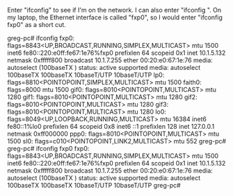Enter "ifconfig" to see if I'm on the network. I can also enter
"ifconfig <interface-type>". On my laptop, the Ethernet interface is
called "fxp0", so I would enter "ifconfig fxp0" as a short cut.

greg-pc# ifconfig
fxp0: flags=8843<UP,BROADCAST,RUNNING,SIMPLEX,MULTICAST> mtu 1500
        inet6 fe80::220:e0ff:fe67:1e76%fxp0 prefixlen 64 scopeid 0x1 
        inet 10.1.5.132 netmask 0xfffff800 broadcast 10.1.7.255
        ether 00:20:e0:67:1e:76 
        media: autoselect (100baseTX <full-duplex>) status: active
        supported media: autoselect 100baseTX <full-duplex> 100baseTX 10baseT/UTP <full-duplex> 10baseT/UTP
lp0: flags=8810<POINTOPOINT,SIMPLEX,MULTICAST> mtu 1500
faith0: flags=8000<MULTICAST> mtu 1500
gif0: flags=8010<POINTOPOINT,MULTICAST> mtu 1280
gif1: flags=8010<POINTOPOINT,MULTICAST> mtu 1280
gif2: flags=8010<POINTOPOINT,MULTICAST> mtu 1280
gif3: flags=8010<POINTOPOINT,MULTICAST> mtu 1280
lo0: flags=8049<UP,LOOPBACK,RUNNING,MULTICAST> mtu 16384
        inet6 fe80::1%lo0 prefixlen 64 scopeid 0x8 
        inet6 ::1 prefixlen 128 
        inet 127.0.0.1 netmask 0xff000000 
ppp0: flags=8010<POINTOPOINT,MULTICAST> mtu 1500
sl0: flags=c010<POINTOPOINT,LINK2,MULTICAST> mtu 552
greg-pc# 
greg-pc# ifconfig fxp0
fxp0: flags=8843<UP,BROADCAST,RUNNING,SIMPLEX,MULTICAST> mtu 1500
        inet6 fe80::220:e0ff:fe67:1e76%fxp0 prefixlen 64 scopeid 0x1 
        inet 10.1.5.132 netmask 0xfffff800 broadcast 10.1.7.255
        ether 00:20:e0:67:1e:76 
        media: autoselect (100baseTX <full-duplex>) status: active
        supported media: autoselect 100baseTX <full-duplex> 100baseTX 10baseT/UTP <full-duplex> 10baseT/UTP
greg-pc# 
